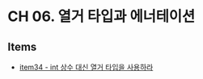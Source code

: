 # CH 06. 열거 타입과 에너테이션

## Items

- [item34 - int 상수 대신 열거 타입을 사용하라](https://github.com/5uhwann/java-EFFECTICE_JAVA/tree/main/ch06/item34)
